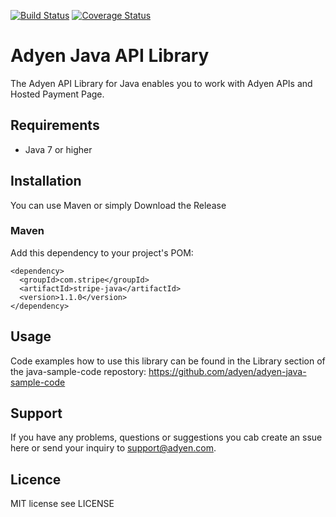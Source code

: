 
[![Build Status](https://travis-ci.org/Adyen/adyen-java-api-library.svg?branch=master)](https://travis-ci.org/Adyen/adyen-java-api-library)
[![Coverage Status](https://coveralls.io/repos/github/Adyen/adyen-java-api-library/badge.svg?branch=master)](https://coveralls.io/github/Adyen/adyen-java-api-library?branch=master)


# Adyen Java API Library

The Adyen API Library for Java enables you to work with Adyen APIs and Hosted Payment Page.

## Requirements

* Java 7 or higher

## Installation
  
You can use Maven or simply Download the Release
  
### Maven

Add this dependency to your project's POM:

```
<dependency>
  <groupId>com.stripe</groupId>
  <artifactId>stripe-java</artifactId>
  <version>1.1.0</version>
</dependency>
```

## Usage

Code examples how to use this library can be found in the Library section of the java-sample-code repostory: https://github.com/adyen/adyen-java-sample-code
  
## Support

If you have any problems, questions or suggestions you cab create an ssue here or send your inquiry to support@adyen.com.
  
## Licence

MIT license see LICENSE